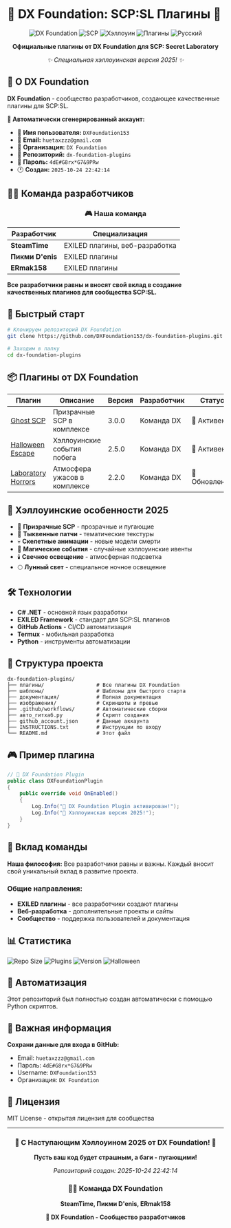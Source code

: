 # 🎃 DX Foundation: SCP:SL Плагины 👻

<div align="center">

![DX Foundation](https://img.shields.io/badge/DX-Foundation-purple)
![SCP](https://img.shields.io/badge/SCP-Secret_Laboratory-red)
![Хэллоуин](https://img.shields.io/badge/🎃-Хэллоуин-orange)
![Плагины](https://img.shields.io/badge/🔌-Плагины-blue)
![Русский](https://img.shields.io/badge/🇷🇺-Русский-cyan)

**Официальные плагины от DX Foundation для SCP: Secret Laboratory**

*✨ Специальная хэллоуинская версия 2025! ✨*

</div>

## 👻 О DX Foundation

**DX Foundation** - сообщество разработчиков, создающее качественные плагины для SCP:SL.

**🤖 Автоматически сгенерированный аккаунт:**
- 👤 **Имя пользователя:** `DXFoundation153`
- 📧 **Email:** `huetaxzzz@gmail.com`
- 🏢 **Организация:** `DX Foundation`
- 🎃 **Репозиторий:** `dx-foundation-plugins`
- 🔑 **Пароль:** `4dE#G8rx*G7&9PRw`
- 🕐 **Создан:** `2025-10-24 22:42:14`

## 👨‍💻 Команда разработчиков

<div align="center">

### 🎮 Наша команда

| Разработчик | Специализация |
|-------------|---------------|
| **SteamTime** | EXILED плагины, веб-разработка |
| **Пикми D'enis** | EXILED плагины |
| **ERmak158** | EXILED плагины |

</div>

**Все разработчики равны и вносят свой вклад в создание качественных плагинов для сообщества SCP:SL.**

## 🚀 Быстрый старт

```bash
# Клонируем репозиторий DX Foundation
git clone https://github.com/DXFoundation153/dx-foundation-plugins.git

# Заходим в папку
cd dx-foundation-plugins
```

## 📦 Плагины от DX Foundation

| Плагин | Описание | Версия | Разработчик | Статус |
|--------|-----------|---------|-------------|---------|
| [Ghost SCP](/плагины/GhostSCP) | Призрачные SCP в комплексе | 3.0.0 | Команда DX | 🎃 Активен |
| [Halloween Escape](/плагины/HalloweenEscape) | Хэллоуинские события побега | 2.5.0 | Команда DX | 🎃 Активен |
| [Laboratory Horrors](/плагины/LaboratoryHorrors) | Атмосфера ужасов в комплексе | 2.2.0 | Команда DX | 🔧 Обновление |

## 🎃 Хэллоуинские особенности 2025

- 👻 **Призрачные SCP** - прозрачные и пугающие
- 🎃 **Тыквенные патчи** - тематические текстуры
- 💀 **Скелетные анимации** - новые модели смерти
- 🔮 **Магические события** - случайные хэллоуинские ивенты
- 🕯️ **Свечное освещение** - атмосферная подсветка
- 🌕 **Лунный свет** - специальное ночное освещение

## 🛠️ Технологии

- **C# .NET** - основной язык разработки
- **EXILED Framework** - стандарт для SCP:SL плагинов
- **GitHub Actions** - CI/CD автоматизация
- **Termux** - мобильная разработка
- **Python** - инструменты автоматизации

## 📁 Структура проекта

```
dx-foundation-plugins/
├── плагины/                 # Все плагины DX Foundation
├── шаблоны/                 # Шаблоны для быстрого старта
├── документация/            # Полная документация
├── изображения/             # Скриншоты и превью
├── .github/workflows/       # Автоматические сборки
├── авто_гитхаб.py           # Скрипт создания
├── github_account.json      # Данные аккаунта
├── INSTRUCTIONS.txt         # Инструкции по входу
└── README.md                # Этот файл
```

## 🎮 Пример плагина

```csharp
// 🎃 DX Foundation Plugin
public class DXFoundationPlugin
{
    public override void OnEnabled()
    {
        Log.Info("🎃 DX Foundation Plugin активирован!");
        Log.Info("👻 Хэллоуинская версия 2025!");
    }
}
```

## 👥 Вклад команды

**Наша философия:** Все разработчики равны и важны. Каждый вносит свой уникальный вклад в развитие проекта.

### Общие направления:
- **EXILED плагины** - все разработчики создают плагины
- **Веб-разработка** - дополнительные проекты и сайты
- **Сообщество** - поддержка пользователей и документация

## 📊 Статистика

![Repo Size](https://img.shields.io/github/repo-size/DXFoundation153/dx-foundation-plugins)
![Plugins](https://img.shields.io/badge/плагины-3-orange)
![Version](https://img.shields.io/badge/версия-3.0.0-brightgreen)
![Halloween](https://img.shields.io/badge/хэллоуин-2025-ff6600)

## 🤖 Автоматизация

Этот репозиторий был полностью создан автоматически с помощью Python скриптов.

## 🔐 Важная информация

**Сохрани данные для входа в GitHub:**
- Email: `huetaxzzz@gmail.com`
- Пароль: `4dE#G8rx*G7&9PRw`
- Username: `DXFoundation153`
- Организация: `DX Foundation`

## 📜 Лицензия

MIT License - открытая лицензия для сообщества

---

<div align="center">

### 🎃 С Наступающим Хэллоуином 2025 от DX Foundation! 👻

**Пусть ваш код будет страшным, а баги - пугающими!**

*Репозиторий создан: 2025-10-24 22:42:14*

### 👨‍💻 Команда DX Foundation

**SteamTime, Пикми D'enis, ERmak158**

**🏢 DX Foundation - Сообщество разработчиков**

</div>